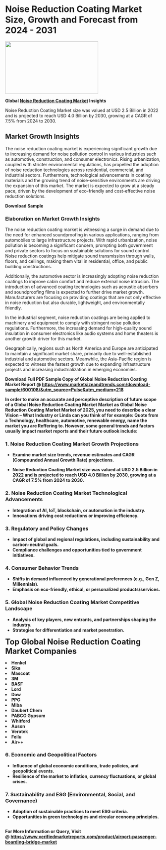 <H1>Noise Reduction Coating Market Size, Growth and Forecast from 2024 - 2031</H1><img class="aligncenter size-medium wp-image-584254" src="https://thirdeyenews.in/wp-content/uploads/2024/09/Global-Market-Research-300x168.jpeg" alt="" width="300" height="168" /><p><strong>Global&nbsp;<a href="https://www.marketsizeandtrends.com/download-sample/600108/&amp;utm_source=Pulse&amp;utm_medium=218">Noise Reduction Coating Market</a> Insights</strong></p><p>Noise Reduction Coating Market size was valued at USD 2.5 Billion in 2022 and is projected to reach USD 4.0 Billion by 2030, growing at a CAGR of 7.5% from 2024 to 2030.</p><p><h2>Market Growth Insights</h2> <p>The noise reduction coating market is experiencing significant growth due to increasing demand for noise pollution control in various industries such as automotive, construction, and consumer electronics. Rising urbanization, coupled with stricter environmental regulations, has propelled the adoption of noise reduction technologies across residential, commercial, and industrial sectors. Furthermore, technological advancements in coating materials and the growing trend of noise-sensitive environments are driving the expansion of this market. The market is expected to grow at a steady pace, driven by the development of eco-friendly and cost-effective noise reduction solutions.</p> <p><strong>Download Sample</strong></p> <h3>Elaboration on Market Growth Insights</h3> <p>The noise reduction coating market is witnessing a surge in demand due to the need for enhanced soundproofing in various applications, ranging from automobiles to large infrastructure projects. With rapid urbanization, noise pollution is becoming a significant concern, prompting both government and private sectors to focus on sustainable solutions for sound control. Noise reduction coatings help mitigate sound transmission through walls, floors, and ceilings, making them vital in residential, office, and public building constructions.</p> <p>Additionally, the automotive sector is increasingly adopting noise reduction coatings to improve cabin comfort and reduce external noise intrusion. The introduction of advanced coating technologies such as acoustic absorbers and soundproofing films is expected to further drive market growth. Manufacturers are focusing on providing coatings that are not only effective in noise reduction but also durable, lightweight, and environmentally friendly.</p> <p>In the industrial segment, noise reduction coatings are being applied to machinery and equipment to comply with stringent noise pollution regulations. Furthermore, the increasing demand for high-quality sound insulation in consumer electronics like audio systems and home theaters is another growth driver for this market.</p> <p>Geographically, regions such as North America and Europe are anticipated to maintain a significant market share, primarily due to well-established industrial and automotive sectors. Meanwhile, the Asia-Pacific region is expected to witness the fastest growth due to expanding infrastructure projects and increasing industrialization in emerging economies.</p> <p><strong></p><p><span class=""><strong>Download Full PDF Sample Copy of Global Noise Reduction Coating Market Report</strong> @ <a href="https://www.marketsizeandtrends.com/download-sample/600108/&amp;utm_source=Pulse&amp;utm_medium=218" target="_blank">https://www.marketsizeandtrends.com/download-sample/600108/&amp;utm_source=Pulse&amp;utm_medium=218</a></span></p><p>In order to make an accurate and perceptive description of future scope of a Global&nbsp;Noise Reduction Coating Market Market as Global&nbsp;Noise Reduction Coating Market Market of 2025, you need to describe a clear Vision &ndash; What Industry or Linda can you think of for example: Quote from a Technology, healthcare, automotive, renewable energy, name the market you are Reffering to. However, some general trends and factors usually impact market reports and their future outlook include:</p><h3>1.&nbsp;<strong>Noise Reduction Coating Market Growth Projections</strong></h3><ul><li>Examine market size trends, revenue estimates and CAGR (Compounded Annual Growth Rate) projections.</li><li><p>Noise Reduction Coating Market size was valued at USD 2.5 Billion in 2022 and is projected to reach USD 4.0 Billion by 2030, growing at a CAGR of 7.5% from 2024 to 2030.</p></li></ul><h3>2.&nbsp;<strong>Noise Reduction Coating Market Technological Advancements</strong></h3><ul><li>Integration of AI, IoT, blockchain, or automation in the industry.</li><li>Innovations driving cost reductions or improving efficiency.</li></ul><h3>3.&nbsp;<strong>Regulatory and Policy Changes</strong></h3><ul><li>Impact of global and regional regulations, including sustainability and carbon-neutral goals.</li><li>Compliance challenges and opportunities tied to government initiatives.</li></ul><h3>4.&nbsp;<strong>Consumer Behavior Trends</strong></h3><ul><li>Shifts in demand influenced by generational preferences (e.g., Gen Z, Millennials).</li><li>Emphasis on eco-friendly, ethical, or personalized products/services.</li></ul><h3>5.&nbsp;<strong>Global Noise Reduction Coating Market Competitive Landscape</strong></h3><ul><li>Analysis of key players, new entrants, and partnerships shaping the industry.</li><li>Strategies for differentiation and market penetration.</li></ul><p data-pm-slice="1 1 []"><span style="color: inherit; font-family: inherit; font-size: 25px;">Top Global Noise Reduction Coating Market Companies</span></p><div class="" data-test-id=""><p><li>Henkel</li><li> Sika</li><li> Mascoat</li><li> 3M</li><li> BASF</li><li> Lord</li><li> Dow</li><li> PPG</li><li> Miba</li><li> Daubert Chem</li><li> PABCO Gypsum</li><li> Whitford</li><li> Auson</li><li> Verotek</li><li> Feilu</li><li> Air++</li></p></div><h3>6.&nbsp;<strong>Economic and Geopolitical Factors</strong></h3><ul><li>Influence of global economic conditions, trade policies, and geopolitical events.</li><li>Resilience of the market to inflation, currency fluctuations, or global crises.</li></ul><h3>7.&nbsp;<strong>Sustainability and ESG (Environmental, Social, and Governance)</strong></h3><ul><li>Adoption of sustainable practices to meet ESG criteria.</li><li>Opportunities in green technologies and circular economy principles.</li></ul><h2><strong style="font-size: 14px;">For More Information or Query, Visit @&nbsp;</strong><a style="background-color: #ffffff; font-size: 14px;" href="https://www.marketsizeandtrends.com/report/noise-reduction-coating-market/" target="_blank">https://www.verifiedmarketreports.com/product/airport-passenger-boarding-bridge-market</a></h2>
